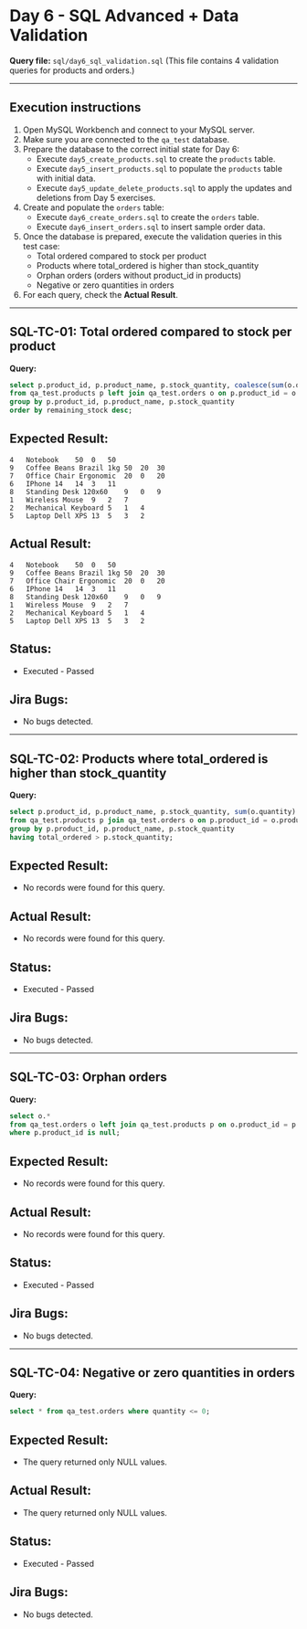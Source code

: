 # Day 6 - SQL Advanced + Data Validation

**Query file:** `sql/day6_sql_validation.sql`
(This file contains 4 validation queries for products and orders.)

---

## Execution instructions
1. Open MySQL Workbench and connect to your MySQL server.
2. Make sure you are connected to the `qa_test` database.
3. Prepare the database to the correct initial state for Day 6:
	- Execute `day5_create_products.sql` to create the `products` table.
	- Execute `day5_insert_products.sql` to populate the `products` table with initial data.
	- Execute `day5_update_delete_products.sql` to apply the updates and deletions from Day 5 exercises.
4. Create and populate the `orders` table:
	- Execute `day6_create_orders.sql` to create the `orders` table.
	- Execute `day6_insert_orders.sql` to insert sample order data.
5. Once the database is prepared, execute the validation queries in this test case:
	- Total ordered compared to stock per product
	- Products where total_ordered is higher than stock_quantity
	- Orphan orders (orders without product_id in products)
	- Negative or zero quantities in orders
6. For each query, check the **Actual Result**.

---

## SQL-TC-01: Total ordered compared to stock per product
**Query:**
```sql
select p.product_id, p.product_name, p.stock_quantity, coalesce(sum(o.quantity), 0) as total_ordered, p.stock_quantity - coalesce(sum(o.quantity), 0) as remaining_stock
from qa_test.products p left join qa_test.orders o on p.product_id = o.product_id
group by p.product_id, p.product_name, p.stock_quantity
order by remaining_stock desc;
```

## Expected Result:
```text
4	Notebook	50	0	50
9	Coffee Beans Brazil 1kg	50	20	30
7	Office Chair Ergonomic	20	0	20
6	IPhone 14	14	3	11
8	Standing Desk 120x60	9	0	9
1	Wireless Mouse	9	2	7
2	Mechanical Keyboard	5	1	4
5	Laptop Dell XPS 13	5	3	2
```

## Actual Result:
```text
4	Notebook	50	0	50
9	Coffee Beans Brazil 1kg	50	20	30
7	Office Chair Ergonomic	20	0	20
6	IPhone 14	14	3	11
8	Standing Desk 120x60	9	0	9
1	Wireless Mouse	9	2	7
2	Mechanical Keyboard	5	1	4
5	Laptop Dell XPS 13	5	3	2
```

## Status:
- Executed - Passed

## Jira Bugs:
- No bugs detected.

---

## SQL-TC-02: Products where total_ordered is higher than stock_quantity
**Query:**
```sql
select p.product_id, p.product_name, p.stock_quantity, sum(o.quantity) as total_ordered
from qa_test.products p join qa_test.orders o on p.product_id = o.product_id
group by p.product_id, p.product_name, p.stock_quantity
having total_ordered > p.stock_quantity;

```

## Expected Result:
- No records were found for this query.

## Actual Result:
- No records were found for this query.

## Status:
- Executed - Passed

## Jira Bugs:
- No bugs detected.

---

## SQL-TC-03: Orphan orders
**Query:**
```sql
select o.*
from qa_test.orders o left join qa_test.products p on o.product_id = p.product_id
where p.product_id is null;
```

## Expected Result:
- No records were found for this query.

## Actual Result:
- No records were found for this query.

## Status:
- Executed - Passed

## Jira Bugs:
- No bugs detected.

---

## SQL-TC-04: Negative or zero quantities in orders
**Query:**
```sql
select * from qa_test.orders where quantity <= 0;
```

## Expected Result:
- The query returned only NULL values.

## Actual Result:
- The query returned only NULL values. 

## Status:
- Executed - Passed

## Jira Bugs:
- No bugs detected.
